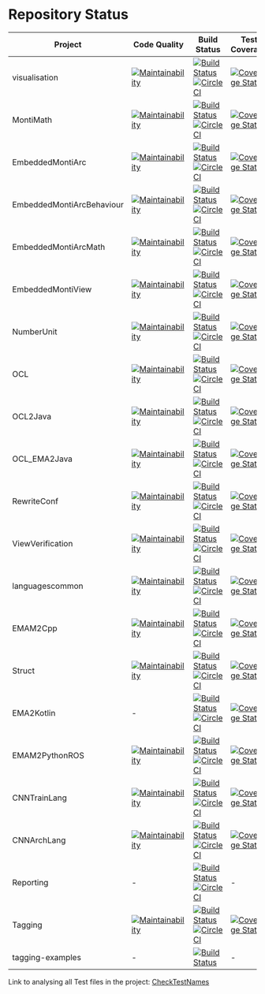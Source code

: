 <!-- (c) https://github.com/MontiCore/monticore -->
# Repository Status

| Project | Code Quality | Build Status | Test Coverage |
|---------|--------------|--------------|---------------|
 | visualisation             |   [![Maintainability](https://api.codeclimate.com/v1/badges/61384df055df4f50c231/maintainability)](https://codeclimate.com/github/EmbeddedMontiArc/visualisation/maintainability)             | [![Build Status](https://travis-ci.org/EmbeddedMontiArc/visualisation.svg?branch=visualization)](https://travis-ci.org/EmbeddedMontiArc/visualisation)                  [![CircleCI](https://circleci.com/gh/EmbeddedMontiArc/visualisation/tree/visualization.svg?style=svg)](https://circleci.com/gh/EmbeddedMontiArc/visualisation/tree/visualization)           | [![Coverage Status](https://coveralls.io/repos/github/EmbeddedMontiArc/visualisation/badge.svg?branch=visualization&service=github)](https://coveralls.io/github/EmbeddedMontiArc/visualisation?branch=visualization) | 
 | MontiMath                 |   [![Maintainability](https://api.codeclimate.com/v1/badges/a5e16222c01e400e39a7/maintainability)](https://codeclimate.com/github/EmbeddedMontiArc/MontiMath/maintainability)                 | [![Build Status](https://travis-ci.org/EmbeddedMontiArc/MontiMath.svg?branch=master)](https://travis-ci.org/EmbeddedMontiArc/MontiMath)                                 [![CircleCI](https://circleci.com/gh/EmbeddedMontiArc/MontiMath/tree/master.svg?style=svg)](https://circleci.com/gh/EmbeddedMontiArc/MontiMath/tree/master)                                 | [![Coverage Status](https://coveralls.io/repos/github/EmbeddedMontiArc/MontiMath/badge.svg?branch=master)](https://coveralls.io/github/EmbeddedMontiArc/MontiMath?branch=master) | 
 | EmbeddedMontiArc          |   [![Maintainability](https://api.codeclimate.com/v1/badges/711b2a66abedc08fb7e4/maintainability)](https://codeclimate.com/github/EmbeddedMontiArc/EmbeddedMontiArc/maintainability)          | [![Build Status](https://travis-ci.org/EmbeddedMontiArc/EmbeddedMontiArc.svg?branch=master)](https://travis-ci.org/EmbeddedMontiArc/EmbeddedMontiArc)                   [![CircleCI](https://circleci.com/gh/EmbeddedMontiArc/EmbeddedMontiArc/tree/master.svg?style=svg)](https://circleci.com/gh/EmbeddedMontiArc/EmbeddedMontiArc/tree/master)                   | [![Coverage Status](https://coveralls.io/repos/github/EmbeddedMontiArc/EmbeddedMontiArc/badge.svg?branch=master)](https://coveralls.io/github/EmbeddedMontiArc/EmbeddedMontiArc?branch=master) | 
 | EmbeddedMontiArcBehaviour |   [![Maintainability](https://api.codeclimate.com/v1/badges/0a0cec05358164a3a8bb/maintainability)](https://codeclimate.com/github/EmbeddedMontiArc/EmbeddedMontiArcBehaviour/maintainability) | [![Build Status](https://travis-ci.org/EmbeddedMontiArc/EmbeddedMontiArcBehaviour.svg?branch=master)](https://travis-ci.org/EmbeddedMontiArc/EmbeddedMontiArcBehaviour) [![CircleCI](https://circleci.com/gh/EmbeddedMontiArc/EmbeddedMontiArcBehaviour/tree/master.svg?style=svg)](https://circleci.com/gh/EmbeddedMontiArc/EmbeddedMontiArcBehaviour/tree/master) | [![Coverage Status](https://coveralls.io/repos/github/EmbeddedMontiArc/EmbeddedMontiArcBehaviour/badge.svg?branch=master)](https://coveralls.io/github/EmbeddedMontiArc/EmbeddedMontiArcBehaviour?branch=master) | 
 | EmbeddedMontiArcMath      |   [![Maintainability](https://api.codeclimate.com/v1/badges/307a8911b5895523b3c5/maintainability)](https://codeclimate.com/github/EmbeddedMontiArc/EmbeddedMontiArcMath/maintainability)      | [![Build Status](https://travis-ci.org/EmbeddedMontiArc/EmbeddedMontiArcMath.svg?branch=master)](https://travis-ci.org/EmbeddedMontiArc/EmbeddedMontiArcMath)           [![CircleCI](https://circleci.com/gh/EmbeddedMontiArc/EmbeddedMontiArcMath/tree/master.svg?style=svg)](https://circleci.com/gh/EmbeddedMontiArc/EmbeddedMontiArcMath/tree/master)           | [![Coverage Status](https://coveralls.io/repos/github/EmbeddedMontiArc/EmbeddedMontiArcMath/badge.svg?branch=master)](https://coveralls.io/github/EmbeddedMontiArc/EmbeddedMontiArcMath?branch=master) | 
 | EmbeddedMontiView         |   [![Maintainability](https://api.codeclimate.com/v1/badges/139a2da1882c679b970e/maintainability)](https://codeclimate.com/github/EmbeddedMontiArc/EmbeddedMontiView/maintainability)         | [![Build Status](https://travis-ci.org/EmbeddedMontiArc/EmbeddedMontiView.svg?branch=master)](https://travis-ci.org/EmbeddedMontiArc/EmbeddedMontiView)                 [![CircleCI](https://circleci.com/gh/EmbeddedMontiArc/EmbeddedMontiView/tree/master.svg?style=svg)](https://circleci.com/gh/EmbeddedMontiArc/EmbeddedMontiView/tree/master)                 | [![Coverage Status](https://coveralls.io/repos/github/EmbeddedMontiArc/EmbeddedMontiView/badge.svg?branch=master)](https://coveralls.io/github/EmbeddedMontiArc/EmbeddedMontiView?branch=master) | 
 | NumberUnit                |   [![Maintainability](https://api.codeclimate.com/v1/badges/d197cb9534b46949da84/maintainability)](https://codeclimate.com/github/EmbeddedMontiArc/NumberUnit/maintainability)                | [![Build Status](https://travis-ci.org/EmbeddedMontiArc/NumberUnit.svg?branch=master)](https://travis-ci.org/EmbeddedMontiArc/NumberUnit)                               [![CircleCI](https://circleci.com/gh/EmbeddedMontiArc/NumberUnit/tree/master.svg?style=svg)](https://circleci.com/gh/EmbeddedMontiArc/NumberUnit/tree/master)                               | [![Coverage Status](https://coveralls.io/repos/github/EmbeddedMontiArc/NumberUnit/badge.svg?branch=master)](https://coveralls.io/github/EmbeddedMontiArc/NumberUnit?branch=master) | 
 | OCL                       |   [![Maintainability](https://api.codeclimate.com/v1/badges/7f8f42df0538b9b4f8ec/maintainability)](https://codeclimate.com/github/EmbeddedMontiArc/OCL/maintainability)                       | [![Build Status](https://travis-ci.org/EmbeddedMontiArc/OCL.svg?branch=master)](https://travis-ci.org/EmbeddedMontiArc/OCL)                                             [![CircleCI](https://circleci.com/gh/EmbeddedMontiArc/OCL/tree/master.svg?style=svg)](https://circleci.com/gh/EmbeddedMontiArc/OCL/tree/master)                                             | [![Coverage Status](https://coveralls.io/repos/github/EmbeddedMontiArc/OCL/badge.svg?branch=master)](https://coveralls.io/github/EmbeddedMontiArc/OCL?branch=master) | 
 | OCL2Java                  |   [![Maintainability](https://api.codeclimate.com/v1/badges/c08bbbb2602876328c66/maintainability)](https://codeclimate.com/github/EmbeddedMontiArc/OCL2Java/maintainability)                  | [![Build Status](https://travis-ci.org/EmbeddedMontiArc/OCL2Java.svg?branch=master)](https://travis-ci.org/EmbeddedMontiArc/OCL2Java)                                   [![CircleCI](https://circleci.com/gh/EmbeddedMontiArc/OCL2Java/tree/master.svg?style=svg)](https://circleci.com/gh/EmbeddedMontiArc/OCL2Java/tree/master)                                   | [![Coverage Status](https://coveralls.io/repos/github/EmbeddedMontiArc/OCL2Java/badge.svg?branch=master)](https://coveralls.io/github/EmbeddedMontiArc/OCL2Java?branch=master) | 
 | OCL_EMA2Java              |   [![Maintainability](https://api.codeclimate.com/v1/badges/fb2dbd6a81d1295abd97/maintainability)](https://codeclimate.com/github/EmbeddedMontiArc/OCL_EMA2Java/maintainability)              | [![Build Status](https://travis-ci.org/EmbeddedMontiArc/OCL_EMA2Java.svg?branch=master)](https://travis-ci.org/EmbeddedMontiArc/OCL_EMA2Java)                           [![CircleCI](https://circleci.com/gh/EmbeddedMontiArc/OCL_EMA2Java/tree/master.svg?style=svg)](https://circleci.com/gh/EmbeddedMontiArc/OCL_EMA2Java/tree/master)                           | [![Coverage Status](https://coveralls.io/repos/github/EmbeddedMontiArc/OCL_EMA2Java/badge.svg?branch=master)](https://coveralls.io/github/EmbeddedMontiArc/OCL_EMA2Java?branch=master) | 
 | RewriteConf               |   [![Maintainability](https://api.codeclimate.com/v1/badges/d99a7593e52659f22d41/maintainability)](https://codeclimate.com/github/EmbeddedMontiArc/RewriteConf/maintainability)               | [![Build Status](https://travis-ci.org/EmbeddedMontiArc/RewriteConf.svg?branch=master)](https://travis-ci.org/EmbeddedMontiArc/RewriteConf)                             [![CircleCI](https://circleci.com/gh/EmbeddedMontiArc/RewriteConf/tree/master.svg?style=svg)](https://circleci.com/gh/EmbeddedMontiArc/RewriteConf/tree/master)                             | [![Coverage Status](https://coveralls.io/repos/github/EmbeddedMontiArc/RewriteConf/badge.svg?branch=master)](https://coveralls.io/github/EmbeddedMontiArc/RewriteConf?branch=master) | 
 | ViewVerification          |   [![Maintainability](https://api.codeclimate.com/v1/badges/cb1d2c40a5d6ef2b1d64/maintainability)](https://codeclimate.com/github/EmbeddedMontiArc/ViewVerification/maintainability)          | [![Build Status](https://travis-ci.org/EmbeddedMontiArc/ViewVerification.svg?branch=master)](https://travis-ci.org/EmbeddedMontiArc/ViewVerification)                   [![CircleCI](https://circleci.com/gh/EmbeddedMontiArc/ViewVerification/tree/master.svg?style=svg)](https://circleci.com/gh/EmbeddedMontiArc/ViewVerification/tree/master)                   | [![Coverage Status](https://coveralls.io/repos/github/EmbeddedMontiArc/ViewVerification/badge.svg?branch=master)](https://coveralls.io/github/EmbeddedMontiArc/ViewVerification?branch=master) | 
 | languagescommon           |   [![Maintainability](https://api.codeclimate.com/v1/badges/be4c42e7395245800619/maintainability)](https://codeclimate.com/github/EmbeddedMontiArc/languagescommon/maintainability)           | [![Build Status](https://travis-ci.org/EmbeddedMontiArc/languagescommon.svg?branch=master)](https://travis-ci.org/EmbeddedMontiArc/languagescommon)                     [![CircleCI](https://circleci.com/gh/EmbeddedMontiArc/languagescommon/tree/master.svg?style=svg)](https://circleci.com/gh/EmbeddedMontiArc/languagescommon/tree/master)                     | [![Coverage Status](https://coveralls.io/repos/github/EmbeddedMontiArc/languagescommon/badge.svg?branch=master)](https://coveralls.io/github/EmbeddedMontiArc/languagescommon?branch=master) | 
 | EMAM2Cpp                  |   [![Maintainability](https://api.codeclimate.com/v1/badges/d5ab3adafbdf394aef68/maintainability)](https://codeclimate.com/github/EmbeddedMontiArc/EMAM2Cpp/maintainability)                  | [![Build Status](https://travis-ci.org/EmbeddedMontiArc/EMAM2Cpp.svg?branch=master)](https://travis-ci.org/EmbeddedMontiArc/EMAM2Cpp)                                   [![CircleCI](https://circleci.com/gh/EmbeddedMontiArc/EMAM2Cpp/tree/master.svg?style=svg)](https://circleci.com/gh/EmbeddedMontiArc/EMAM2Cpp/tree/master)                                   | [![Coverage Status](https://coveralls.io/repos/github/EmbeddedMontiArc/EMAM2Cpp/badge.svg?branch=master)](https://coveralls.io/github/EmbeddedMontiArc/EMAM2Cpp?branch=master) | 
 | Struct                    |   [![Maintainability](https://api.codeclimate.com/v1/badges/e7ca567378052f786d8d/maintainability)](https://codeclimate.com/github/EmbeddedMontiArc/Struct/maintainability)                    | [![Build Status](https://travis-ci.org/EmbeddedMontiArc/Struct.svg?branch=master)](https://travis-ci.org/EmbeddedMontiArc/Struct)                                       [![CircleCI](https://circleci.com/gh/EmbeddedMontiArc/Struct/tree/master.svg?style=svg)](https://circleci.com/gh/EmbeddedMontiArc/Struct/tree/master)                                       | [![Coverage Status](https://coveralls.io/repos/github/EmbeddedMontiArc/Struct/badge.svg?branch=master)](https://coveralls.io/github/EmbeddedMontiArc/Struct?branch=master) | 
 | EMA2Kotlin                | -                                                                                                                                                                                             | [![Build Status](https://travis-ci.org/EmbeddedMontiArc/EMA2Kotlin.svg?branch=master)](https://travis-ci.org/EmbeddedMontiArc/EMA2Kotlin)                               [![CircleCI](https://circleci.com/gh/EmbeddedMontiArc/EMA2Kotlin/tree/master.svg?style=svg)](https://circleci.com/gh/EmbeddedMontiArc/EMA2Kotlin/tree/master)                               | [![Coverage Status](https://coveralls.io/repos/github/EmbeddedMontiArc/EMA2Kotlin/badge.svg?branch=master)](https://coveralls.io/github/EmbeddedMontiArc/EMA2Kotlin?branch=master) |
 | EMAM2PythonROS            |   [![Maintainability](https://api.codeclimate.com/v1/badges/7d0f1a2508ead035c875/maintainability)](https://codeclimate.com/github/EmbeddedMontiArc/EMAM2PythonROS/maintainability)            | [![Build Status](https://travis-ci.org/EmbeddedMontiArc/EMAM2PythonROS.svg?branch=master)](https://travis-ci.org/EmbeddedMontiArc/EMAM2PythonROS)                       [![CircleCI](https://circleci.com/gh/EmbeddedMontiArc/EMAM2PythonROS/tree/master.svg?style=svg)](https://circleci.com/gh/EmbeddedMontiArc/EMAM2PythonROS/tree/master)                       | [![Coverage Status](https://coveralls.io/repos/github/EmbeddedMontiArc/EMAM2PythonROS/badge.svg?branch=master)](https://coveralls.io/github/EmbeddedMontiArc/EMAM2PythonROS?branch=master) | 
 | CNNTrainLang              | [![Maintainability](https://api.codeclimate.com/v1/badges/c9ee58c9b0fe15f380f5/maintainability)](https://codeclimate.com/github/EmbeddedMontiArc/CNNTrainLang/maintainability)                                                                                                                                                                                             | [![Build Status](https://travis-ci.org/EmbeddedMontiArc/CNNTrainLang.svg?branch=master)](https://travis-ci.org/EmbeddedMontiArc/CNNTrainLang)                           [![CircleCI](https://circleci.com/gh/EmbeddedMontiArc/CNNTrainLang/tree/master.svg?style=svg)](https://circleci.com/gh/EmbeddedMontiArc/CNNTrainLang/tree/master)                           | [![Coverage Status](https://coveralls.io/repos/github/EmbeddedMontiArc/CNNTrainLang/badge.svg?branch=master)](https://coveralls.io/github/EmbeddedMontiArc/CNNTrainLang?branch=master) | 
 | CNNArchLang               | [![Maintainability](https://api.codeclimate.com/v1/badges/fc45309cb83a31c9586e/maintainability)](https://codeclimate.com/github/EmbeddedMontiArc/CNNArchLang/maintainability)                                                                                                                                                                                             | [![Build Status](https://travis-ci.org/EmbeddedMontiArc/CNNArchLang.svg?branch=master)](https://travis-ci.org/EmbeddedMontiArc/CNNArchLang)                             [![CircleCI](https://circleci.com/gh/EmbeddedMontiArc/CNNArchLang/tree/master.svg?style=svg)](https://circleci.com/gh/EmbeddedMontiArc/CNNArchLang/tree/master)                             | [![Coverage Status](https://coveralls.io/repos/github/EmbeddedMontiArc/CNNArchLang/badge.svg?branch=master)](https://coveralls.io/github/EmbeddedMontiArc/CNNArchLang?branch=master) | 
 | Reporting                 | -                                                                                                                                                                                             | [![Build Status](https://travis-ci.org/EmbeddedMontiArc/reporting.svg?branch=master)](https://travis-ci.org/EmbeddedMontiArc/reporting)                                 [![CircleCI](https://circleci.com/gh/EmbeddedMontiArc/reporting/tree/master.svg?style=svg)](https://circleci.com/gh/EmbeddedMontiArc/reporting/tree/master)                                 | - |
 | Tagging                   |   [![Maintainability](https://api.codeclimate.com/v1/badges/d44a163c9690d9f90ac0/maintainability)](https://codeclimate.com/github/EmbeddedMontiArc/Tagging/maintainability)                   | [![Build Status](https://travis-ci.org/EmbeddedMontiArc/Tagging.svg?branch=master)](https://travis-ci.org/EmbeddedMontiArc/Tagging)                                     [![CircleCI](https://circleci.com/gh/EmbeddedMontiArc/Tagging/tree/master.svg?style=svg)](https://circleci.com/gh/EmbeddedMontiArc/Tagging/tree/master)                                     | [![Coverage Status](https://coveralls.io/repos/github/EmbeddedMontiArc/Tagging/badge.svg?branch=master&service=github)](https://coveralls.io/github/EmbeddedMontiArc/Tagging?branch=master) | 
 | tagging-examples          | -                                                                                                                                                                                             | [![Build Status](https://travis-ci.org/EmbeddedMontiArc/Tagging-Examples.svg?branch=master)](https://travis-ci.org/EmbeddedMontiArc/Tagging-Examples)                                                                                                                                                                                                               | - |

Link to analysing all Test files in the project:
[CheckTestNames](https://embeddedmontiarc.github.io/reporting/report/reportEWT.html?sorts[NameEndsWithTest]=1)
